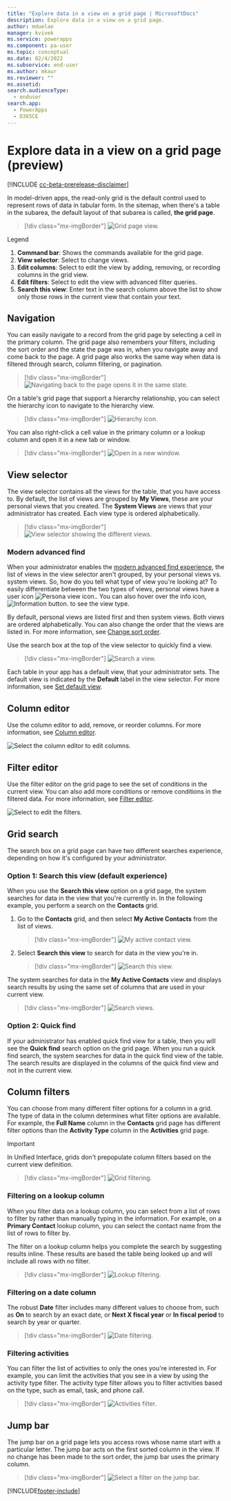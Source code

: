 ```yaml
---
title: "Explore data in a view on a grid page | MicrosoftDocs"
description: Explore data in a view on a grid page.
author: mduelae
manager: kvivek
ms.service: powerapps
ms.component: pa-user
ms.topic: conceptual
ms.date: 02/4/2022
ms.subservice: end-user
ms.author: mkaur
ms.reviewer: ""
ms.assetid: 
search.audienceType: 
  - enduser
search.app: 
  - PowerApps
  - D365CE
---
```

# Explore data in a view on a grid page (preview)

[!INCLUDE [cc-beta-prerelease-disclaimer](../includes/cc-beta-prerelease-disclaimer.md)]

In model-driven apps, the read-only grid is the default control used to represent rows of data in tabular form. In the sitemap, when there's a table in the subarea, the default layout of that subarea is called, **the grid page**. 


   > [!div class="mx-imgBorder"]
   > ![Grid page view.](media/grid-page-1.png "Grid page")

Legend

1. **Command bar**: Shows the commands available for the grid page.
2. **View selector**: Select to change views.
3. **Edit columns**: Select to edit the view by adding, removing, or recording columns in the grid view.
4. **Edit filters**: Select to edit the view with advanced filter queries.
5. **Search this view**: Enter text in the search column above the list to show only those rows in the current view that contain your text.

## Navigation

You can easily navigate to a record from the grid page by selecting a cell in the primary column. The grid page also remembers your filters, including the sort order and the state the page was in, when you navigate away and come back to the page. A grid page also works the same way when data is filtered through search, column filtering, or pagination.

   > [!div class="mx-imgBorder"]
   > ![Navigating back to the page opens it in the same state.](media/grid-remember-state-on-back-navigate.gif "Navigating back to the page opens it in the same state")

On a table's grid page that support a hierarchy relationship, you can select the hierarchy icon to navigate to the hierarchy view.

   > [!div class="mx-imgBorder"]
   > ![Hierarchy icon.](media/grid-row-hierarchy-icon.png "Hierarchy icon")

You can also right-click a cell value in the primary column or a lookup column and open it in a new tab or window.

   > [!div class="mx-imgBorder"]
   > ![Open in a new window.](media/newtab.png "Open in a new window")

## View selector
  
The view selector contains all the views for the table, that you have access to. By default, the list of views are grouped by **My Views**, these are your personal views that you created. The **System Views** are views that your administrator has created. Each view type is ordered alphabetically.

   > [!div class="mx-imgBorder"]
   > ![View selector showing the different views.](media/view-selector.png "View selector")


### Modern advanced find

When your administrator enables the [modern advanced find experience](/power-platform/admin/settings-features), the list of views in the view selector aren't grouped, by your personal views vs. system views. So, how do you tell what type of view you're looking at? To easily differentiate between the two types of views, personal views have a user icon ![Persona view icon.](media/user-icon.png "Personal view icon"). You can also hover over the info icon, ![Information button.](media/info-icon.png "Information") to see the view type.

By default, personal views are listed first and then system views. Both views are ordered alphabetically. You can also change the order that the views are listed in. For more information, see [Change sort order](grid-filters-advanced.md#change-sort-order).

Use the search box at the top of the view selector to quickly find a view. 

> [!div class="mx-imgBorder"]
> ![Search a view.](media/search-view.png "Search a views")

Each table in your app has a default view, that your administrator sets. The default view is indicated by the **Default** label in the view selector. For more information, see [Set default view](grid-filters-advanced.md#set-default-view).


## Column editor

Use the column editor to add, remove, or reorder columns. For more information, see [Column editor](grid-filters-advanced.md#column-editor).

![Select the column editor to edit columns.](media/colum-editor.gif "Columns editor")

## Filter editor

Use the filter editor on the grid page to see the set of conditions in the current view. You can also add more conditions or remove conditions in the filtered data. For more information, see [Filter editor](grid-filters-advanced.md#filter-editor).

![Select to edit the filters.](media/edit-filters.gif "Edit filters")

## Grid search

The search box on a grid page can have two different searches experience, depending on how it's configured by your administrator.

### Option 1: Search this view (default experience)

When you use the **Search this view** option on a grid page, the system searches for data in the view that you're currently in. In the following example, you perform a search on the **Contacts** grid.

1. Go to the **Contacts** grid, and then select **My Active Contacts** from the list of views.

    > [!div class="mx-imgBorder"]
    > ![My active contact view.](media/myactive-contacts-view.png "My Active Contacts view")

2. Select **Search this view** to search for data in the view you're in.

    > [!div class="mx-imgBorder"]
    > ![Search this view.](media/search-view.png "Search this view")

The system searches for data in the **My Active Contacts** view and displays search results by using the same set of columns that are used in your current view.

   > [!div class="mx-imgBorder"]
   > ![Search views.](media/search-view2.png "Search results from the Search this view command")

### Option 2: Quick find 

If your administrator has enabled quick find view for a table, then you will see the **Quick find** search option on the grid page. When you run a quick find search, the system searches for data in the quick find view of the table. The search results are displayed in the columns of the quick find view and not in the current view. 

## Column filters
  
You can choose from many different filter options for a column in a grid. The type of data in the column determines what filter options are available. For example, the **Full Name** column in the **Contacts** grid page has different filter options than the **Activity Type** column in the **Activities** grid page.
 
> [!IMPORTANT]
> In Unified Interface, grids don't prepopulate column filters based on the current view definition.

   > [!div class="mx-imgBorder"]
   > ![Grid filtering.](media/filter-options.png "Grid filtering")

### Filtering on a lookup column
 
When you filter data on a lookup column, you can select from a list of rows to filter by rather than manually typing in the information. For example, on a **Primary Contact** lookup column, you can select the contact name from the list of rows to filter by.

The filter on a lookup column helps you complete the search by suggesting results inline. These results are based the table being looked up and will include all rows with no filter.

   > [!div class="mx-imgBorder"]
   > ![Lookup filtering.](media/lookup-filter.png "Lookup filtering")

### Filtering on a date column

The robust **Date** filter includes many different values to choose from, such as **On** to search by an exact date, or **Next X fiscal year** or **In fiscal period** to search by year or quarter.

   > [!div class="mx-imgBorder"]
   > ![Date filtering.](media/date-filter.png "Date filtering")
  
### Filtering activities

You can filter the list of activities to only the ones you're interested in. For example, you can limit the activities that you see in a view by using the activity type filter. The activity type filter allows you to filter activities based on the type, such as email, task, and phone call.

   > [!div class="mx-imgBorder"]
   > ![Activities filter.](media/activity_filter.png "Activities filter")

## Jump bar
The jump bar on a grid page lets you access rows whose name start with a particular letter. The jump bar acts on the first sorted column in the view. If no change has been made to the sort order, the jump bar uses the primary column.
 
   > [!div class="mx-imgBorder"]
   > ![Select a filter on the jump bar.](media/jumpbar-filter-on-sorted-column.gif "Select a filter on the jump bar")


[!INCLUDE[footer-include](../includes/footer-banner.md)]
